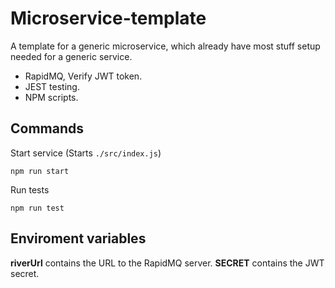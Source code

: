 # Microservice-template
A template for a generic microservice, which already have most stuff setup needed for a generic service.
- RapidMQ, Verify JWT token.
- JEST testing.
- NPM scripts.

## Commands
Start service (Starts `./src/index.js`)
```
npm run start
```

Run tests
```
npm run test
```

## Enviroment variables
**riverUrl** contains the URL to the RapidMQ server.
**SECRET** contains the JWT secret.